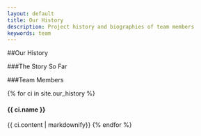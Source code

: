 ```yaml
---
layout: default
title: Our History
description: Project history and biographies of team members
keywords: team
---
```

##Our History

###The Story So Far

###Team Members

<div>
{% for ci in site.our_history %}
    <h4>{{ ci.name }}</h4>
    {{ ci.content | markdownify}}
{% endfor %}
</div>